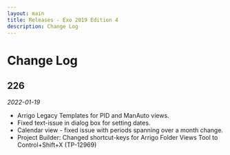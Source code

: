 ```yaml
---
layout: main
title: Releases - Exo 2019 Edition 4
description: Change Log
---
```


# Change Log

## 226
*2022-01-19*
- Arrigo Legacy Templates for PID and ManAuto views.
- Fixed text-issue in dialog box for setting dates. 
- Calendar view - fixed issue with periods spanning over a month change.
- Project Builder: Changed shortcut-keys for Arrigo Folder Views Tool to Control+Shift+X (TP-12969)

